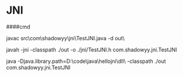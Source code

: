 # JNI

####cmd

javac src\com\shadowyy\jni\TestJNI.java -d out\

javah -jni  -classpath ./out -o ./jni/TestJNI.h  com.shadowyy.jni.TestJNI

java -Djava.library.path=D:\code\java\hellojni\dll\ -classpath ./out  com.shadowyy.jni.TestJNI


